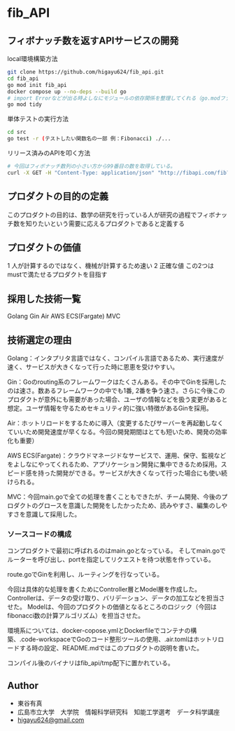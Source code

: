
# fib_API

## フィボナッチ数を返すAPIサービスの開発

local環境構築方法

```bash
git clone https://github.com/higayu624/fib_api.git
cd fib_api
go mod init fib_api
docker compose up --no-deps --build go
# import Errorなどが出る時よしなにモジュールの依存関係を整理してくれる（go.modファイルがあるディレクトリで実行）
go mod tidy
```

単体テストの実行方法
```bash
cd src
go test -r (テストしたい関数名の一部 例：Fibonacci) ./...
```

リリース済みのAPIを叩く方法

```bash
# 今回はフィボナッチ数列の小さい方から99番目の数を取得している。
curl -X GET -H "Content-Type: application/json" "http://fibapi.com/fib?n=99
```

## プロダクトの目的の定義
このプロダクトの目的は、数学の研究を行っている人が研究の過程でフィボナッチ数を知りたいという需要に応えるプロダクトであると定義する

## プロダクトの価値
1 人が計算するのではなく、機械が計算するため速い
2 正確な値
この2つはmustで満たせるプロダクトを目指す

## 採用した技術一覧
Golang Gin Air AWS ECS(Fargate) MVC

## 技術選定の理由

Golang：インタプリタ言語ではなく、コンパイル言語であるため、実行速度が速く、サービスが大きくなって行った時に恩恵を受けやすい。

Gin：Goのrouting系のフレームワークはたくさんある。その中でGinを採用したのは速さ。数あるフレームワークの中でも1番, 2番を争う速さ。さらに今後このプロダクトが意外にも需要があった場合、ユーザの情報などを扱う変更があると想定。ユーザ情報を守るためセキュリティ的に強い特徴があるGinを採用。

Air：ホットリロードをするために導入（変更するたびサーバーを再起動しなくていいため開発速度が早くなる。今回の開発期間はとても短いため、開発の効率化も重要）

AWS ECS(Fargate)：クラウドマネージドなサービスで、運用、保守、監視などをよしなにやってくれるため、アプリケーション開発に集中できるため採用。スピード感を持った開発ができる。サービスが大きくなって行った場合にも使い続けられる。

MVC：今回main.goで全ての処理を書くこともできたが、チーム開発、今後のプロダクトのグロースを意識した開発をしたかったため、読みやすさ、編集のしやすさを意識して採用した。

### ソースコードの構成
コンプロダクトで最初に呼ばれるのはmain.goとなっている。
そしてmain.goでルーターを呼び出し、portを指定してリクエストを待つ状態を作っている。

route.goでGinを利用し、ルーティングを行なっている。

今回は具体的な処理を書くためにController層とModel層を作成した。
Controllerは、データの受け取り、バリデーション、データの加工などを担当させた。
Modelは、今回のプロダクトの価値となるところのロジック（今回はfibonacci数の計算アルゴリズム）を担当させた。

環境系については、docker-copose.ymlとDockerfileでコンテナの構築、.code-workspaceでGoのコード整形ツールの使用、.air.tomlはホットリロードする時の設定、README.mdではこのプロダクトの説明を書いた。

コンパイル後のバイナリはfib_api/tmp配下に置かれている。

## Author

* 東谷有真
* 広島市立大学　大学院　情報科学研究科　知能工学選考　データ科学講座
* higayu624@gmail.com